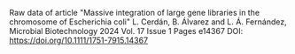 Raw data of article "Massive integration of large gene libraries in the chromosome of Escherichia coli" L. Cerdán, B. Álvarez and L. Á. Fernández, Microbial Biotechnology 2024 Vol. 17 Issue 1 Pages e14367
DOI: https://doi.org/10.1111/1751-7915.14367

